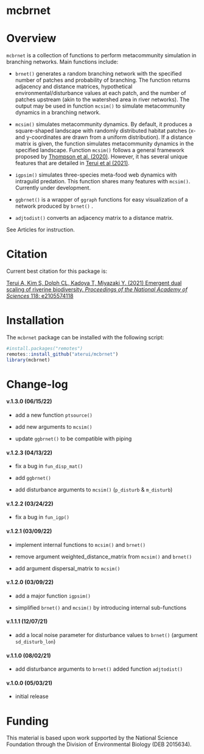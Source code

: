 mcbrnet
================

# Overview

`mcbrnet` is a collection of functions to perform metacommunity
simulation in branching networks. Main functions include:

-   `brnet()` generates a random branching network with the specified
    number of patches and probability of branching. The function returns
    adjacency and distance matrices, hypothetical
    environmental/disturbance values at each patch, and the number of
    patches upstream (akin to the watershed area in river networks). The
    output may be used in function `mcsim()` to simulate metacommunity
    dynamics in a branching network.

-   `mcsim()` simulates metacommunity dynamics. By default, it produces
    a square-shaped landscape with randomly distributed habitat patches
    (x- and y-coordinates are drawn from a uniform distribution). If a
    distance matrix is given, the function simulates metacommunity
    dynamics in the specified landscape. Function `mcsim()` follows a
    general framework proposed by [Thompson et
    al. (2020)](https://doi.org/10.1111/ele.13568). However, it has
    several unique features that are detailed in [Terui et al
    (2021)](https://doi.org/10.1073/pnas.2105574118).

-   `igpsim()` simulates three-species meta-food web dynamics with
    intraguild predation. This function shares many features with
    `mcsim()`. Currently under development.

-   `ggbrnet()` is a wrapper of `ggraph` functions for easy
    visualization of a network produced by `brnet()` .

-   `adjtodist()` converts an adjacency matrix to a distance matrix.

See Articles for instruction.

# Citation

Current best citation for this package is:

[Terui A, Kim S, Dolph CL, Kadoya T, Miyazaki Y. (2021) Emergent dual
scaling of riverine biodiversity. *Proceedings of the National Academy
of Sciences* 118: e2105574118](https://doi.org/10.1073/pnas.2105574118)

# Installation

The `mcbrnet` package can be installed with the following script:

``` r
#install.packages("remotes")
remotes::install_github("aterui/mcbrnet")
library(mcbrnet)
```

# Change-log

#### v.1.3.0 (06/15/22)

-   add a new function `ptsource()`

-   add new arguments to `mcsim()`

-   update `ggbrnet()` to be compatible with piping

#### v.1.2.3 (04/13/22)

-   fix a bug in `fun_disp_mat()`

-   add `ggbrnet()`

-   add disturbance arguments to `mcsim()` (`p_disturb` & `m_disturb`)

#### v.1.2.2 (03/24/22)

-   fix a bug in `fun_igp()`

#### v.1.2.1 (03/09/22)

-   implement internal functions to `mcsim()` and `brnet()`

-   remove argument weighted_distance_matrix from `mcsim()` and
    `brnet()`

-   add argument dispersal_matrix to `mcsim()`

#### v.1.2.0 (03/09/22)

-   add a major function `igpsim()`

-   simplified `brnet()` and `mcsim()` by introducing internal
    sub-functions

#### v.1.1.1 (12/07/21)

-   add a local noise parameter for disturbance values to `brnet()`
    (argument `sd_disturb_lon`)

#### v.1.1.0 (08/02/21)

-   add disturbance arguments to `brnet()` added function `adjtodist()`

#### v.1.0.0 (05/03/21)

-   initial release

# Funding

This material is based upon work supported by the National Science
Foundation through the Division of Environmental Biology (DEB 2015634).
